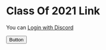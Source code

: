 # Class Of 2021 Link
<link rel="stylesheet" type="text/css" href="./material.min.css" />
<p>You can <a href="https://www.youtube.com/watch?v=cSAp9sBzPbc">Login with Discord</a></p>

<button class="mdl-button mdl-js-button mdl-button--raised mdl-button--colored">
  Button
</button>
